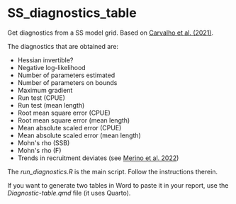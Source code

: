# SS_diagnostics_table

Get diagnostics from a SS model grid. Based on [Carvalho et al. (2021)](https://doi.org/10.1016/j.fishres.2021.105959). 

The diagnostics that are obtained are:

- Hessian invertible?
- Negative log-likelihood
- Number of parameters estimated
- Number of parameters on bounds
- Maximum gradient
- Run test (CPUE)
- Run test (mean length)
- Root mean square error (CPUE)
- Root mean square error (mean length)
- Mean absolute scaled error (CPUE)
- Mean absolute scaled error (mean length)
- Mohn's rho (SSB)
- Mohn's rho (F)
- Trends in recruitment deviates (see [Merino et al. 2022](https://doi.org/10.1016/j.fishres.2022.106478))

The *run_diagnostics.R* is the main script. Follow the instructions therein. 

If you want to generate two tables in Word to paste it in your report, use the *Diagnostic-table.qmd* file (it uses Quarto). 
